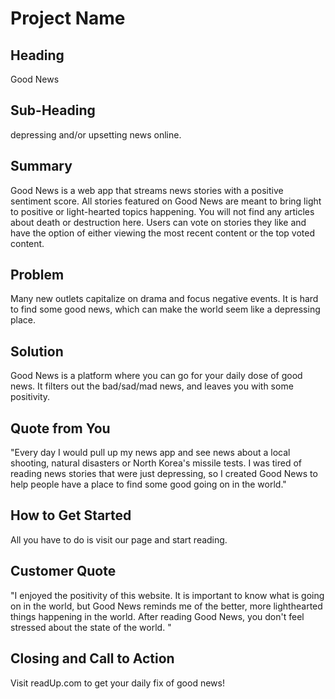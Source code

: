 # Project Name #

## Heading ##
  Good News

## Sub-Heading ##
 depressing and/or upsetting news online.
## Summary ##
  Good News is a web app that streams news stories with a positive sentiment score. All stories featured on Good News are meant to bring light to positive or light-hearted topics happening. You will not find any articles about death or destruction here. Users can vote on stories they like and have the option of either viewing the most recent content or the top voted content.

## Problem ##
  Many new outlets capitalize on drama and focus negative events. It is hard to find some good news, which can make the world seem like a depressing place.

## Solution ##
  Good News is a platform where you can go for your daily dose of good news. It filters out the bad/sad/mad news, and leaves you with some positivity.

## Quote from You ##
  "Every day I would pull up my news app and see news about a local shooting, natural disasters or North Korea's missile tests. I was tired of reading news stories that were just depressing, so I created Good News to help people have a place to find some good going on in the world."

## How to Get Started ##
  All you have to do is visit our page and start reading.

## Customer Quote ##
  "I enjoyed the positivity of this website. It is important to know what is going on in the world, but Good News reminds me of the better, more lighthearted things happening in the world. After reading Good News, you don't feel stressed about the state of the world. "

## Closing and Call to Action ##
Visit readUp.com to get your daily fix of good news!
